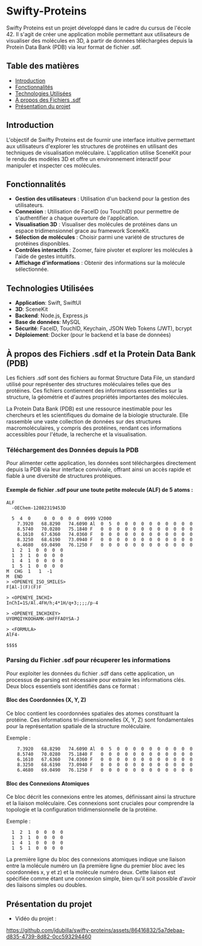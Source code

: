 # Swifty-Proteins

Swifty Proteins est un projet développé dans le cadre du cursus de l'école 42. Il s'agit de créer une application mobile permettant aux utilisateurs de visualiser des molécules en 3D, à partir de données téléchargées depuis la Protein Data Bank (PDB) via leur format de fichier .sdf.

## Table des matières
- [Introduction](#introduction)
- [Fonctionnalités](#fonctionnalités)
- [Technologies Utilisées](#technologies)
- [À propos des Fichiers .sdf](#fichierssdf)
- [Présentation du projet](#presentation)


<div id='introduction'/> 

## Introduction

L'objectif de Swifty Proteins est de fournir une interface intuitive permettant aux utilisateurs d'explorer les structures de protéines en utilisant des techniques de visualisation moléculaire. L'application utilise SceneKit pour le rendu des modèles 3D et offre un environnement interactif pour manipuler et inspecter ces molécules.


<div id='fonctionnalités'/> 

## Fonctionnalités

- **Gestion des utilisateurs** : Utilisation d'un backend pour la gestion des utilisateurs.
- **Connexion** : Utilisation de FaceID (ou TouchID) pour permettre de s'authentifier a chaque ouverture de l'application.
- **Visualisation 3D** : Visualiser des molécules de protéines dans un espace tridimensionnel grace au framework SceneKit.
- **Sélection de molécules** : Choisir parmi une variété de structures de protéines disponibles.
- **Contrôles interactifs** : Zoomer, faire pivoter et explorer les molécules à l'aide de gestes intuitifs.
- **Affichage d'informations** : Obtenir des informations sur la molécule sélectionnée.


<div id='technologies'/> 

## Technologies Utilisées

- **Application**: Swift, SwiftUI
- **3D**: SceneKit
- **Backend**: Node.js, Express.js
- **Base de données**: MySQL
- **Sécurité**: FaceID, TouchID, Keychain, JSON Web Tokens (JWT), bcrypt
- **Déploiement**: Docker (pour le backend et la base de données)


<div id='fichierssdf'/> 

## À propos des Fichiers .sdf et la Protein Data Bank (PDB)

Les fichiers .sdf sont des fichiers au format Structure Data File, un standard utilisé pour représenter des structures moléculaires telles que des protéines. Ces fichiers contiennent des informations essentielles sur la structure, la géométrie et d'autres propriétés importantes des molécules.

La Protein Data Bank (PDB) est une ressource inestimable pour les chercheurs et les scientifiques du domaine de la biologie structurale. Elle rassemble une vaste collection de données sur des structures macromoléculaires, y compris des protéines, rendant ces informations accessibles pour l'étude, la recherche et la visualisation.


### Téléchargement des Données depuis la PDB

Pour alimenter cette application, les données sont téléchargées directement depuis la PDB via leur interface conviviale, offrant ainsi un accès rapide et fiable à une diversité de structures protéiques.


#### Exemple de fichier .sdf pour une toute petite molecule (ALF) de 5 atoms :

```sdf
ALF
  -OEChem-12082319453D

  5  4  0     0  0  0  0  0  0999 V2000
    7.3920   68.8290   74.6090 Al  0  5  0  0  0  0  0  0  0  0  0  0
    8.5740   70.0280   75.1840 F   0  0  0  0  0  0  0  0  0  0  0  0
    6.1610   67.6360   74.0360 F   0  0  0  0  0  0  0  0  0  0  0  0
    8.3250   68.6190   73.0940 F   0  0  0  0  0  0  0  0  0  0  0  0
    6.4680   69.0490   76.1250 F   0  0  0  0  0  0  0  0  0  0  0  0
  1  2  1  0  0  0  0
  1  3  1  0  0  0  0
  1  4  1  0  0  0  0
  1  5  1  0  0  0  0
M  CHG  1   1  -1
M  END
> <OPENEYE_ISO_SMILES>
F[Al-](F)(F)F

> <OPENEYE_INCHI>
InChI=1S/Al.4FH/h;4*1H/q+3;;;;/p-4

> <OPENEYE_INCHIKEY>
UYOMQIYKOOHAMK-UHFFFAOYSA-J

> <FORMULA>
AlF4-

$$$$
```

### Parsing du Fichier .sdf pour récuperer les informations

Pour exploiter les données du fichier .sdf dans cette application, un processus de parsing est nécessaire pour extraire les informations clés. Deux blocs essentiels sont identifiés dans ce format :

#### Bloc des Coordonnées (X, Y, Z)

Ce bloc contient les coordonnées spatiales des atomes constituant la protéine. Ces informations tri-dimensionnelles (X, Y, Z) sont fondamentales pour la représentation spatiale de la structure moléculaire.

Exemple :

```sdf
    7.3920   68.8290   74.6090 Al  0  5  0  0  0  0  0  0  0  0  0  0
    8.5740   70.0280   75.1840 F   0  0  0  0  0  0  0  0  0  0  0  0
    6.1610   67.6360   74.0360 F   0  0  0  0  0  0  0  0  0  0  0  0
    8.3250   68.6190   73.0940 F   0  0  0  0  0  0  0  0  0  0  0  0
    6.4680   69.0490   76.1250 F   0  0  0  0  0  0  0  0  0  0  0  0
```

#### Bloc des Connexions Atomiques

Ce bloc décrit les connexions entre les atomes, définissant ainsi la structure et la liaison moléculaire. Ces connexions sont cruciales pour comprendre la topologie et la configuration tridimensionnelle de la protéine.

Exemple :

```sdf
  1  2  1  0  0  0  0
  1  3  1  0  0  0  0
  1  4  1  0  0  0  0
  1  5  1  0  0  0  0
```

La première ligne du bloc des connexions atomiques indique une liaison entre la molécule numéro un (la première ligne du premier bloc avec les coordonnées x, y et z) et la molécule numéro deux. Cette liaison est spécifiée comme étant une connexion simple, bien qu'il soit possible d'avoir des liaisons simples ou doubles.


<div id='presentation'/> 

## Présentation du projet

- Vidéo du projet :

https://github.com/jdubilla/swifty-proteins/assets/86416832/5a7debaa-d835-4739-8d82-0cc593294460


